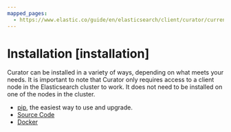 ```yaml
---
mapped_pages:
  - https://www.elastic.co/guide/en/elasticsearch/client/curator/current/installation.html
---
```


# Installation [installation]

Curator can be installed in a variety of ways, depending on what meets your needs.  It is important to note that Curator only requires access to a client node in the Elasticsearch cluster to work.  It does not need to be installed on one of the nodes in the cluster.

* [pip](/reference/pip.md), the easiest way to use and upgrade.
* [Source Code](/reference/python-source.md)
* [Docker](/reference/docker.md)

